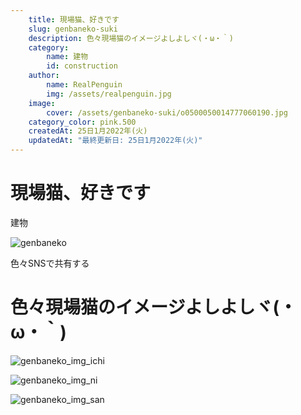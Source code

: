 ```yaml
---
    title: 現場猫、好きです
    slug: genbaneko-suki
    description: 色々現場猫のイメージよしよしヾ(・ω・｀)
    category: 
        name: 建物
        id: construction
    author:
        name: RealPenguin
        img: /assets/realpenguin.jpg
    image: 
        cover: /assets/genbaneko-suki/o0500050014777060190.jpg
    category_color: pink.500
    createdAt: 25日1月2022年(火)
    updatedAt: "最終更新日: 25日1月2022年(火)" 
---
```


# 現場猫、好きです
<category>建物</category>

![genbaneko](/assets/genbaneko-suki/o0500050014777060190.jpg)

<span>色々SNSで共有する</span>

<twitter></twitter>
<facebook></facebook>
<lineshare></lineshare>

# 色々現場猫のイメージよしよしヾ(・ω・｀)

![genbaneko_img_ichi](/assets/genbaneko-suki/o0500050014777060164.jpg)

![genbaneko_img_ni](/assets/genbaneko-suki/o0576053214777060170.jpg)

![genbaneko_img_san](/assets/genbaneko-suki/o0492062314777060181.jpg)